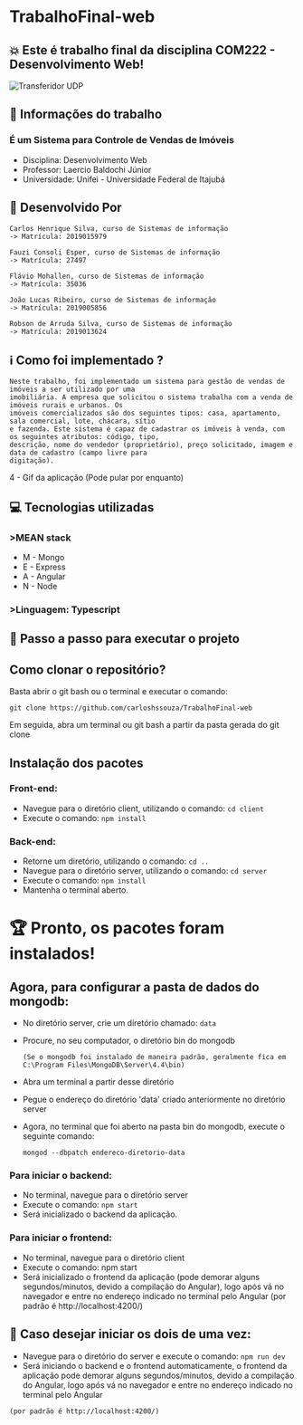 # TrabalhoFinal-web
## :boom: Este é trabalho final da disciplina COM222 - Desenvolvimento Web!

![Transferidor UDP](imagens/udp.png)

## :closed_book: Informações do trabalho

  ### É um Sistema para Controle de Vendas de Imóveis
  *  Disciplina: Desenvolvimento Web
  *  Professor: Laercio Baldochi Júnior
  *  Universidade: Unifei - Universidade Federal de Itajubá

## :construction_worker: Desenvolvido Por
```
Carlos Henrique Silva, curso de Sistemas de informação
-> Matrícula: 2019015979

Fauzi Consoli Esper, curso de Sistemas de informação
-> Matrícula: 27497

Flávio Mohallen, curso de Sistemas de informação
-> Matrícula: 35036

João Lucas Ribeiro, curso de Sistemas de informação
-> Matrícula: 2019005856

Robson de Arruda Silva, curso de Sistemas de informação
-> Matrícula: 2019013624
```
## :information_source: Como foi implementado ?
    Neste trabalho, foi implementado um sistema para gestão de vendas de imóveis a ser utilizado por uma
    imobiliária. A empresa que solicitou o sistema trabalha com a venda de imóveis rurais e urbanos. Os 
    imóveis comercializados são dos seguintes tipos: casa, apartamento, sala comercial, lote, chácara, sítio
    e fazenda. Este sistema é capaz de cadastrar os imóveis à venda, com os seguintes atributos: código, tipo, 
    descrição, nome do vendedor (proprietário), preço solicitado, imagem e data de cadastro (campo livre para
    digitação).

4 - Gif da aplicação (Pode pular por enquanto)

## :computer: Tecnologias utilizadas
  ### >MEAN stack
  * M - Mongo
  * E - Express
  * A - Angular
  * N - Node
  ### >Linguagem: Typescript

## :dart: Passo a passo para executar o projeto
   
## Como clonar o repositório?

  Basta abrir o git bash ou o terminal e executar o comando: 

`git clone https://github.com/carloshssouza/TrabalhoFinal-web`

  Em seguida, abra um terminal ou git bash a partir da pasta gerada do git clone

## Instalação dos pacotes

### Front-end: 
* Navegue para o diretório client, utilizando o comando: `cd client`
* Execute o comando: `npm install`

### Back-end:
* Retorne um diretório, utilizando o comando: `cd ..`
* Navegue para o diretório server, utilizando o comando: `cd server`
* Execute o comando: `npm install`
* Mantenha o terminal aberto.
	
# :trophy: Pronto, os pacotes foram instalados!

## Agora, para configurar a pasta de dados do mongodb:

* No diretório server, crie um diretório chamado: `data`

* Procure, no seu computador, o diretório bin do mongodb

    `(Se o mongodb foi instalado de maneira padrão, geralmente fica em C:\Program Files\MongoDB\Server\4.4\bin)`

* Abra um terminal a partir desse diretório

* Pegue o endereço do diretório 'data' criado anteriormente no diretório server

* Agora, no terminal que foi aberto na pasta bin do mongodb, execute o seguinte comando:

  `mongod --dbpatch endereco-diretorio-data`


### Para iniciar o backend:
* No terminal, navegue para o diretório server
* Execute o comando: `npm start`
* Será inicializado o backend da aplicação.

### Para iniciar o frontend:
* No terminal, navegue para o diretório client
* Execute o comando: npm start
* Será inicializado o frontend da aplicação (pode demorar alguns segundos/minutos, devido a compilação do Angular), logo após vá no navegador e entre no endereço indicado no terminal pelo Angular (por padrão é http://localhost:4200/) 

## :rocket: Caso desejar iniciar os dois de uma vez:
* Navegue para o diretório do server e execute o comando: `npm run dev`
* Será iniciando o backend e o frontend automaticamente, o frontend da aplicação pode demorar alguns segundos/minutos, devido a compilação do Angular, logo após vá no navegador e entre no endereço indicado no terminal pelo Angular 

`(por padrão é http://localhost:4200/)`
